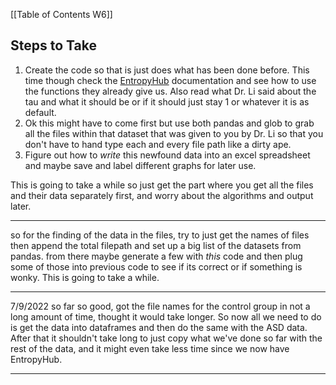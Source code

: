 [[Table of Contents W6]]

## Steps to Take
1. Create the code so that is just does what has been done before. This time though check the [EntropyHub](https://www.entropyhub.xyz) documentation and see how to use the functions they already give us. Also read what Dr. Li said about the tau and what it should be or if it should just stay 1 or whatever it is as default.
2. Ok this might have to come first but use both pandas and glob to grab all the files within that dataset that was given to you by Dr. Li so that you don't have to hand type each and every file path like a dirty ape.
3. Figure out how to *write* this newfound data into an excel spreadsheet and maybe save and label different graphs for later use.

This is going to take a while so just get the part where you get all the files and their data separately first, and worry about the algorithms and output later.

---
so for the finding of the data in the files, try to just get the names of files then append the total filepath and set up a big list of the datasets from pandas. from there maybe generate a few with *this* code and then plug some of those into previous code to see if its correct or if something is wonky. This is going to take a while.

---
7/9/2022
so far so good, got the file names for the control group in not a long amount of time, thought it would take longer. So now all we need to do is get the data into dataframes and then do the same with the ASD data. After that it shouldn't take long to just copy what we've done so far with the rest of the data, and it might even take less time since we now have EntropyHub. 

---